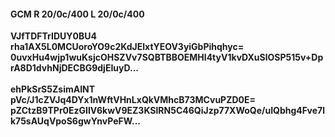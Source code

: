 #### GCM R 20/0c/400 L 20/0c/400
**VJfTDFTrIDUY0BU4**<br/>**rha1AX5L0MCUoroYO9c2KdJElxtYEOV3yiGbPihqhyc=**<br/>**0uvxHu4wjp1wuKsjcOHSZVv7SQBTBBOEMHl4tyV1kvDXuSlOSP515v+DprA8D1dvhNjDECBG9djEIuyD...**<br/><br/>
**ehPkSrS5ZsimAINT**<br/>**pVc/J1cZVJq4DYx1nWftVHnLxQkVMhcB73MCvuPZD0E=**<br/>**pZCtzB9TPr0EzGIlV6kwV9EZ3KSlRN5C46QiJzp77XWoQe/uIQbhg4Fve7lk75sAUqVpoS6gwYnvPeFW...**
